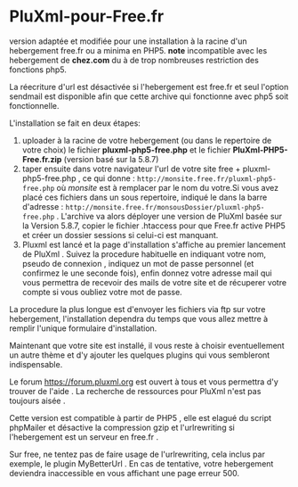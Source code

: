 # PluXml-pour-Free.fr
version adaptée et modifiée pour une installation à la racine d'un hebergement free.fr ou a minima en PHP5.
<b>note</b> incompatible avec les hebergement de <b>chez.com</b> du à de trop nombreuses restriction des fonctions php5.

La réecriture d'url est désactivée si l'hebergement est free.fr et seul l'option sendmail est disponible afin que cette archive qui fonctionne avec php5 soit fonctionnelle.

L'installation se fait en deux étapes:

1. uploader à la racine de votre hebergement (ou dans le repertoire de votre choix) le fichier **pluxml-php5-free.php** et le fichier **PluXml-PHP5-Free.fr.zip** (version basé sur la 5.8.7)
2. taper ensuite dans votre navigateur l'url de votre site free + pluxml-php5-free.php , ce qui donne :  `http://monsite.free.fr/pluxml-php5-free.php` où *monsite* est à remplacer par le nom du votre.Si vous avez placé ces fichiers dans un sous repertoire, indiqué le dans la barre d'adresse : `http://monsite.free.fr/monsousDossier/pluxml-php5-free.php` .
L'archive va alors déployer une version de PluXml basée sur la Version 5.8.7, copier le fichier .htaccess pour que Free.fr active PHP5 et créer un dossier sessions si celui-ci est manquant.
3. Pluxml est lancé et la page d'installation s'affiche au premier lancement de PluXml . Suivez la procedure habituelle en indiquant votre nom, pseudo de connexion , indiquez un mot de passe personnel (et confirmez le une seconde fois), enfin donnez votre adresse mail qui vous permettra de recevoir des mails de votre site et de récuperer votre compte si vous oubliez votre mot de passe.

La procedure la plus longue est d'envoyer les fichiers via ftp sur votre hebergement, l'installation dependra du temps que vous allez mettre à remplir l'unique formulaire d'installation.

Maintenant que votre site est installé, il vous reste à choisir eventuellement un autre thème et d'y ajouter les quelques plugins qui vous sembleront indispensable.

Le forum https://forum.pluxml.org est ouvert à tous et vous permettra d'y trouver de l'aide . La recherche de ressources pour PluXml n'est pas toujours aisée .

 
 Cette version est compatible à partir de PHP5 , elle est elagué du script phpMailer et désactive la compression gzip et l'urlrewriting si l'hebergement est un serveur en free.fr .
 
 Sur free, ne tentez pas de faire usage de l'urlrewriting, cela inclus par exemple, le plugin MyBetterUrl . En cas de tentative, votre hebergement deviendra inaccessible en vous affichant une page erreur 500.
